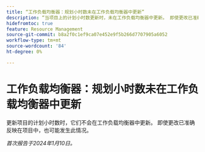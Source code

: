 ```yaml
---
title: “工作负载均衡器：规划小时数未在工作负载均衡器中更新”
description: “当项目上的计划小时数更新时，未在工作负载均衡器中更新。 即使更改已准确反映在项目中，也可能发生这种情况。”
hidefromtoc: true
feature: Resource Management
source-git-commit: b8a2f0c1ef9ca07e452e9f5b266d7707905a6052
workflow-type: tm+mt
source-wordcount: '84'
ht-degree: 0%

---
```



# 工作负载均衡器：规划小时数未在工作负载均衡器中更新

更新项目的计划小时数时，它们不会在工作负载均衡器中更新。 即使更改已准确反映在项目中，也可能发生此情况。

_首次报告于2024年1月10日。_
